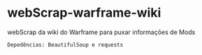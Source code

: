 # webScrap-warframe-wiki

webScrap da wiki do Warframe para puxar informações de Mods

```bash
Depedências: BeautifulSoup e requests
```
